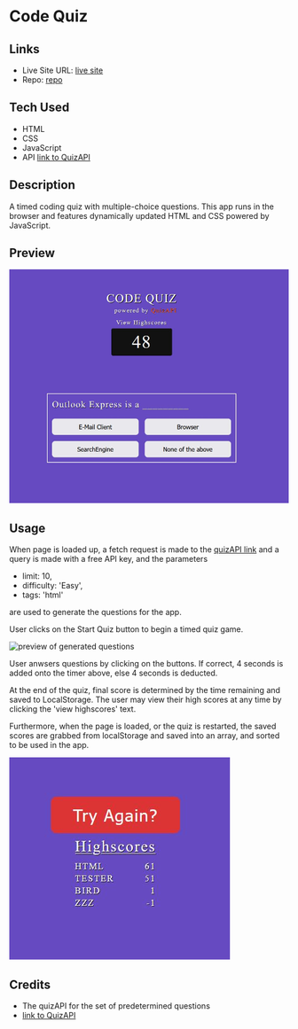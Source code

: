 # Code Quiz

## Links
- Live Site URL: [live site](https://jon-ledo.github.io/Coding-Knowledge-Quiz__QuizAPI/)
- Repo: [repo](https://github.com/Jon-Ledo/Coding-Knowledge-Quiz__QuizAPI)

## Tech Used
- HTML
- CSS
- JavaScript
- API [link to QuizAPI](https://quizapi.io/)

## Description
A timed coding quiz with multiple-choice questions. 
This app runs in the browser and features dynamically updated HTML and CSS powered by JavaScript.

## Preview
![preview of main page](./Assets/quiz-app-main.JPG)

## Usage
When page is loaded up, a fetch request is made to the [quizAPI link](https://quizapi.io/) and a query is made with a free API key, and the parameters 
- limit: 10,
- difficulty: 'Easy',
- tags: 'html'

are used to generate the questions for the app. 

User clicks on the Start Quiz button to begin a timed quiz game. 

![preview of generated questions](./Assets/questions.JPG)

User anwsers questions by clicking on the buttons. 
If correct, 4 seconds is added onto the timer above, else 4 seconds is deducted. 

At the end of the quiz, final score is determined by the time remaining and saved to LocalStorage. The user may view their high scores at any time by  clicking the 'view highscores' text. 

Furthermore, when the page is loaded, or the quiz is restarted, the saved scores are grabbed from localStorage and saved into an array, and sorted to be used in the app. 

![highscores](./Assets/scores.JPG)

## Credits
- The quizAPI for the set of predetermined questions
- [link to QuizAPI](https://quizapi.io/)
